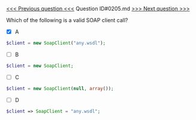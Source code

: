 [<<< Previous question <<<](0204.md)  Question ID#0205.md  [>>> Next question >>>](0206.md) 

Which of the following is a valid SOAP client call?

- [x] A
```php
$client = new SoapClient("any.wsdl");
```

- [ ] B
```php
$client = new SoapClient;
```

- [ ] C
```php
$client = new SoapClient(null, array());
```

- [ ] D
```php
$client => SoapClient = "any.wsdl";
```

